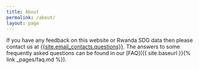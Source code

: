 ```yaml
---
title: About
permalink: /about/
layout: page
---
```



If you have any feedback on this website or Rwanda SDG data then please contact us at <a href="mailto:{{site.email_contacts.questions}}">{{site.email_contacts.questions}}</a>. The answers to some frequently asked questions can be found in our [FAQ]({{ site.baseurl }}{% link _pages/faq.md %}).
